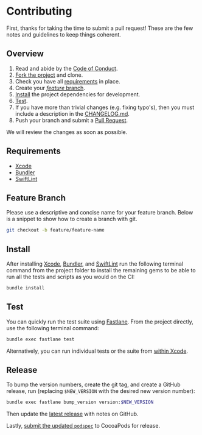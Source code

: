 # Contributing

First, thanks for taking the time to submit a pull request! These are the few notes and guidelines to keep things coherent.

## Overview

1. Read and abide by the [Code of Conduct][code-of-conduct].
1. [Fork the project](https://github.com/ustwo/baseviewcontroller-swift/fork) and clone.
1. Check you have all [requirements](#requirements) in place.
1. Create your [_feature_ branch](#feature-branch).
1. [Install](#install) the project dependencies for development.
1. [Test](#test).
1. If you have more than trivial changes (e.g. fixing typo's), then you must include a description in the [CHANGELOG.md][changelog].
1. Push your branch and submit a [Pull Request](https://github.com/ustwo/baseviewcontroller-swift/compare/).

We will review the changes as soon as possible.

## Requirements

- [Xcode][xcode]
- [Bundler][bundler]
- [SwiftLint][swiftlint]

## Feature Branch

Please use a descriptive and concise name for your feature branch. Below is a snippet to show how to create a branch with git.

```sh
git checkout -b feature/feature-name
```

## Install

After installing [Xcode][xcode], [Bundler][bundler], and [SwiftLint][swiftlint] run the following terminal command from the project folder to install the remaining gems to be able to run all the tests and scripts as you would on the CI:

```sh
bundle install
```

## Test

You can quickly run the test suite using [Fastlane][fastlane]. From the project directly, use the following terminal command:

```sh
bundle exec fastlane test
```

Alternatively, you can run individual tests or the suite from [within Xcode][xcode-tests].

## Release

To bump the version numbers, create the git tag, and create a GitHub release, run (replacing `$NEW_VERSION` with the desired new version number): 

```sh
bundle exec fastlane bump_version version:$NEW_VERSION
```

Then update the [latest release][latest-release] with notes on GitHub.

Lastly, [submit the updated `podspec`][cocoapods-submission] to CocoaPods for release.

<!-- Links -->

[bundler]: http://bundler.io/
[changelog]: ../CHANGELOG.md
[cocoapods-submission]: https://guides.cocoapods.org/making/making-a-cocoapod.html#release
[code-of-conduct]: ../CODE_OF_CONDUCT.md
[fastlane]: https://fastlane.tools/
[latest-release]: https://github.com/ustwo/baseviewcontroller-swift/releases
[swiftlint]: https://github.com/realm/SwiftLint
[xcode]: https://itunes.apple.com/gb/app/xcode/id497799835?mt=12#
[xcode-tests]: https://developer.apple.com/library/content/documentation/DeveloperTools/Conceptual/testing_with_xcode/chapters/05-running_tests.html
